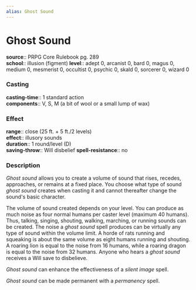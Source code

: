 ```yaml
---
alias: Ghost Sound
---
```


# Ghost Sound 

**source**:: PRPG Core Rulebook pg. 289  
**school**:: illusion (figment)
**level**:: adept 0, arcanist 0, bard 0, magus 0, medium 0, mesmerist 0, occultist 0, psychic 0, skald 0, sorcerer 0, wizard 0

### Casting 

**casting-time**:: 1 standard action  
**components**:: V, S, M (a bit of wool or a small lump of wax)

### Effect 

**range**:: close (25 ft. + 5 ft./2 levels)  
**effect**:: illusory sounds  
**duration**:: 1 round/level (D)  
**saving-throw**:: Will disbelief
**spell-resistance**:: no

### Description 

*Ghost sound* allows you to create a volume of sound that rises, recedes, approaches, or remains at a fixed place. You choose what type of sound *ghost sound* creates when casting it and cannot thereafter change the sound's basic character.  
  
The volume of sound created depends on your level. You can produce as much noise as four normal humans per caster level (maximum 40 humans). Thus, talking, singing, shouting, walking, marching, or running sounds can be created. The noise a *ghost sound* spell produces can be virtually any type of sound within the volume limit. A horde of rats running and squeaking is about the same volume as eight humans running and shouting. A roaring lion is equal to the noise from 16 humans, while a roaring dragon is equal to the noise from 32 humans. Anyone who hears a *ghost sound* receives a Will save to disbelieve.  
  
*Ghost sound* can enhance the effectiveness of a *silent image* spell.  
  
*Ghost sound* can be made permanent with a *permanency* spell.
